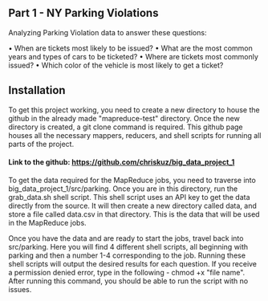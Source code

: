 ## Part 1 - NY Parking Violations
Analyzing Parking Violation data to answer these questions: 

• When are tickets most likely to be issued?
• What are the most common years and types of cars to be ticketed?
• Where are tickets most commonly issued?
• Which color of the vehicle is most likely to get a ticket?


## Installation
To get this project working, you need to create a new directory to house the github in the already made "mapreduce-test" directory.
Once the new directory is created, a git clone command is required. This github page houses all the necessary mappers, reducers, and shell scripts for running all parts of the project. 

#### Link to the github: https://github.com/chriskuz/big_data_project_1

To get the data required for the MapReduce jobs, you need to traverse into big_data_project_1/src/parking. 
Once you are in this directory, run the grab_data.sh shell script. 
This shell script uses an API key to get the data directly from the source. It will then create a new directory called data, and store a file called data.csv in that directory. 
This is the data that will be used in the MapReduce jobs. 

Once you have the data and are ready to start the jobs, travel back into src/parking. 
Here you will find 4 different shell scripts, all beginning with parking and then a number 1-4 corresponding to the job. 
Running these shell scripts will output the desired results for each question. 
If you receive a permission denied error, type in the following - chmod +x "file name". 
After running this command, you should be able to run the script with no issues. 


